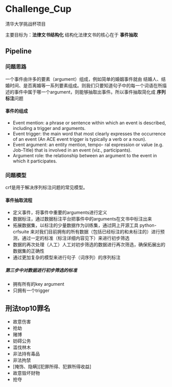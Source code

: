 # Challenge_Cup

清华大学挑战杯项目


主要目标为：**法律文书结构化** 结构化法律文书的核心在于 **事件抽取**

## Pipeline

### 问题思路
一个事件由许多的要素（argument）组成，例如简单的婚姻事件就由 结婚人、结婚时间、是否离婚等一系列要素组成。则我们只要知道句子中的每一个词语在所描述的事件中属于哪一个argument，则能够抽取出事件。所以事件抽取简化成 **序列标注**问题

#### 事件的组成
* Event mention: a phrase or sentence within which an event is described, including a trigger and arguments.
* Event trigger: the main word that most clearly expresses the occurrence of an event (An ACE event trigger is typically a verb or a noun).
* Event argument: an entity mention, tempo- ral expression or value (e.g. Job-Title) that is involved in an event (viz., participants).
* Argument role: the relationship between an argument to the event in which it participates.


### 问题模型
crf是用于解决序列标注问题的常见模型。

#### 事件抽取流程
* 定义事件，将事件中重要的arguments进行定义
* 数据标注，通过数据标注平台把事件中的arguments在文书中标注出来
* 拓展数据集，以标注的少量数据作为训练集，通过网上开源工具 python-crfsuite 来对我们目前拥有的所有数据（包括已经标注的和未标注的）进行预测，通过一定的标准（标注详细内容见下）来进行初步筛选
* 数据的再次处理（人工）人工对初步筛选的数据进行再次筛选，确保拓展出的数据集的正确性
* 通过更加复杂的模型来进行句子（词序列）的序列标注


##### 第三步中对数据进行初步筛选的标准
* 拥有所有的key argument
* 只拥有一个trigger


## 刑法top10罪名
* 故意伤害
* 抢劫
* 赌博
* 妨碍公务
* 滥伐林木
* 非法持有毒品
* 非法拘禁
* \[掩饰、隐瞒\]\[犯罪所得、犯罪所得收益\]
* 故意毁坏财物
* 抢夺

